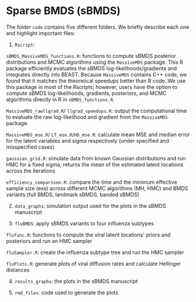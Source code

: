 # Sparse BMDS (sBMDS)

The folder `code` contains five different folders. We briefly describe each one and highlight important files:

1. `Rscript`:
   
`sBMDS_MassiveMDS_functions.R`: functions to compute sBMDS posterior distributions and MCMC algorithms using the `MassiveMDS` package. This R package efficiently evaluates the sBMDS log-likelihoods/gradients and integrates directly into BEAST. Because `MassiveMDS` contains C++ code, we found that it matches the theoretical speedups better than R code. We use this package in most of the Rscripts; however, users have the option to compute sBMDS log-likelihoods, gradients, posteriors, and MCMC algorithms directly in R in `sBMDS_functions.R`.

`MassiveMDS_rawllgrad.R`/ `llgrad_speedups.R`: output the computational time to evaluate the raw log-likelihood and gradient from the `MassiveMDS` package.

`MassiveMDS_mse.R`/ `LT_mse.R`/`HD_mse.R`: calculate mean MSE and median error for the latent variables and sigma respectively (under specified and misspecified cases)

`gaussian_grid.R`: simulate data from known Gaussian distributions and run HMC for a fixed sigma, returns the mean of the estimated latent locations across the iterations

`efficiency_comparison.R`: compare the time and the minimum effective sample size (ess) across different MCMC algorithms (MH, HMC) and BMDS variants (full BMDS, landmark sBMDS, banded sBMDS)

2. `data_graphs`: simulation output used for the plots in the sBMDS manuscript
   
3. `fluBMDS`: apply sBMDS variants to four influenza subtypes

`flufunc.R`: functions to compute the viral latent locations' priors and posteriors and run an HMC sampler

`fluSampler.R`: create the influenza subtype tree and run the HMC sampler

`fluPlots.R`: generate plots of viral diffusion rates and calculate Hellinger distances
   
4. `results_graphs`: the plots in the sBMDS manuscript
   
5. `rmd_files`: code used to generate the plots 



